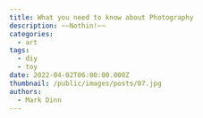 ```yaml
---
title: What you need to know about Photography
description: ~~Nothin!~~
categories:
  - art
tags:
  - diy
  - toy
date: 2022-04-02T06:00:00.000Z
thumbnail: /public/images/posts/07.jpg
authors:
  - Mark Dinn
---
```


